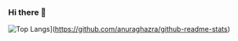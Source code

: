 ### Hi there 👋

![Top Langs](https://github-readme-stats.vercel.app/api/top-langs/?username=carlosanorve&langs_count=8)](https://github.com/anuraghazra/github-readme-stats)

<!--
**carlosanorve/carlosanorve** is a ✨ _special_ ✨ repository because its `README.md` (this file) appears on your GitHub profile.

Here are some ideas to get you started:

- 🔭 I’m currently working on ...
- 🌱 I’m currently learning ...
- 👯 I’m looking to collaborate on ...
- 🤔 I’m looking for help with ...
- 💬 Ask me about ...
- 📫 How to reach me: ...
- 😄 Pronouns: ...
- ⚡ Fun fact: ...
-->
